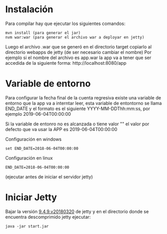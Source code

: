 # Instalación

Para compilar hay que ejecutar los siguientes comandos:

```
mvn install (para generar el jar)
nvm war:war (para generar el archivo war a deployar en jetty)
```

Luego el archivo .war que se generó en el directorio target copiarlo al directorio webapps de jetty (de ser necesario cambiar el nombre)
Por ejemplo si el nombre del archivo es app.war la app va a tener que ser accedida de la siguiente forma: http://localhost:8080/app

# Variable de entorno

Para configurar la fecha final de la cuenta regresiva existe una variable de entorno que la app va a interntar leer, esta variable de entontorno se llama END_DATE y el formato es el siguiente YYYY-MM-DDThh:mm:ss, por ejemplo 2019-06-04T00:00:00

Si la variable de entonro no es alcanzada o tiene valor "" el valor por defecto que va usar la APP es 2019-06-04T00:00:00

Configuración en windows

```
set END_DATE=2018-06-04T00:00:00
```

Configuración en linux

```
END_DATE=2018-06-04T00:00:00
```

(ejecutar antes de iniciar el servidor jetty)

# Iniciar Jetty

Bajar la versión [9.4.9.v20180320](https://github.com/eclipse/jetty.project/archive/jetty-9.4.9.v20180320.zip) de jetty y en el directorio donde se encuentra descomprimido jetty ejecutar:

```
java -jar start.jar
```

